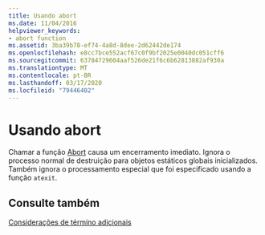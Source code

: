 ```yaml
---
title: Usando abort
ms.date: 11/04/2016
helpviewer_keywords:
- abort function
ms.assetid: 3ba39b78-ef74-4a8d-8dee-2d62442de174
ms.openlocfilehash: e8cc7bce552acf67c0f9bf2025e0040dc051cff6
ms.sourcegitcommit: 63784729604aaf526de21f6c6b62813882af930a
ms.translationtype: MT
ms.contentlocale: pt-BR
ms.lasthandoff: 03/17/2020
ms.locfileid: "79446402"
---
```

# <a name="using-abort"></a>Usando abort

Chamar a função [Abort](../c-runtime-library/reference/abort.md) causa um encerramento imediato. Ignora o processo normal de destruição para objetos estáticos globais inicializados. Também ignora o processamento especial que foi especificado usando a função `atexit`.

## <a name="see-also"></a>Consulte também

[Considerações de término adicionais](../cpp/additional-termination-considerations.md)